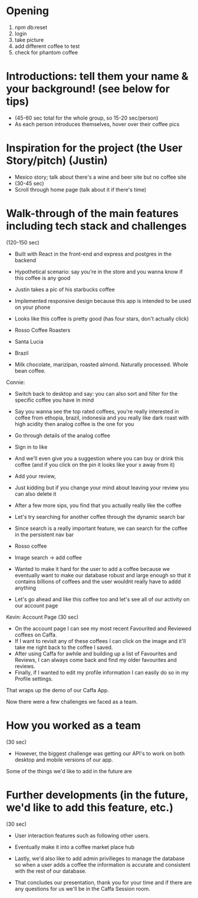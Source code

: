 
# Opening

1) npm db:reset
2) login
3) take picture
4) add different coffee to test
5) check for phantom coffee

# Introductions: tell them your name & your background! (see below for tips) 
* (45-60 sec total for the whole group, so 15-20 sec/person)
* As each person introduces themselves, hover over their coffee pics

# Inspiration for the project (the User Story/pitch) (Justin)
* Mexico story; talk about there's a wine and beer site but no coffee site
* (30-45 sec)
* Scroll through home page (talk about it if there's time)

# Walk-through of the main features including tech stack and challenges
(120-150 sec)
* Built with React in the front-end and express and postgres in the backend

* Hypothetical scenario: say you're in the store and you wanna know if this coffee is any good
* Justin takes a pic of his starbucks coffee
* Implemented responsive design because this app is intended to be used on your phone
* Looks like this coffee is pretty good (has four stars, don't actually click)


* Rosso Coffee Roasters
* Santa Lucia
* Brazil
* Milk chocolate, marizipan, roasted almond. Naturally processed. Whole bean coffee.


Connie: 
* Switch back to desktop and say: you can also sort and filter for the specific coffee you have in mind 
* Say you wanna see the top rated coffees, you're really interested in coffee from ethopia, brazil, indonesia and you really like dark roast with high acidity then analog coffee is the one for you 
* Go through details of the analog coffee
* Sign in to like
* And we'll even give you a suggestion where you can buy or drink this coffee (and if you click on the pin it looks like your x away from it)
* Add your review, 
* Just kidding but if you change your mind about leaving your review you can also delete it 
* After a few more sips, you find that you actually really like the coffee 

* Let's try searching for another coffee through the dynamic search bar
* Since search is a really important feature, we can search for the coffee in the persistent nav bar
* Rosso coffee
* Image search -> add coffee 
* Wanted to make it hard for the user to add a coffee because we eventually want to make our database robust and large enough so that it contains billions of coffees and the user wouldnt really have to addd anything
* Let's go ahead and like this coffee too and let's see all of our activity on our account page

Kevin: 
Account Page (30 sec)
* On the account page I can see my most recent Favourited and Reviewed coffees on Caffa.
* If I want to revisit any of these coffees I can click on the image and it'll take me right back to the coffee I saved.
* After using Caffa for awhile and building up a list of Favourites and Reviews, I can always come back and find my older favourites and reviews.
* Finally, if I wanted to edit my profile information I can easily do so in my Profile settings.

That wraps up the demo of our Caffa App. 

Now there were a few challenges we faced as a team.

# How you worked as a team 
(30 sec)
* However, the biggest challenge was getting our API's to work on both desktop and mobile versions of our app.


Some of the things we'd like to add in the future are

# Further developments (in the future, we'd like to add this feature, etc.)
(30 sec)
* User interaction features such as following other users.
* Eventually make it into a coffee market place hub 
* Lastly, we'd also like to add admin privilleges to manage the database so when a user adds a coffee the information is accurate and consistent with the rest of our database.

* That concludes our presentation, thank you for your time and if there are any questions for us we'll be in the Caffa Session room.
